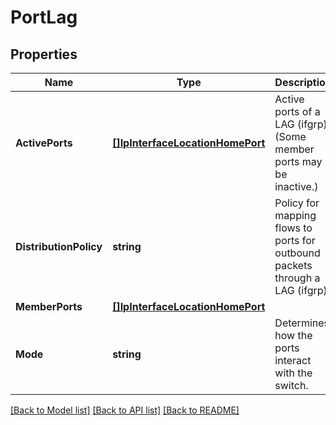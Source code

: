 # PortLag

## Properties

Name | Type | Description | Notes
------------ | ------------- | ------------- | -------------
**ActivePorts** | [**[]IpInterfaceLocationHomePort**](ip_interface_location_home_port.md) | Active ports of a LAG (ifgrp). (Some member ports may be inactive.) | [optional] [readonly] 
**DistributionPolicy** | **string** | Policy for mapping flows to ports for outbound packets through a LAG (ifgrp). | [optional] 
**MemberPorts** | [**[]IpInterfaceLocationHomePort**](ip_interface_location_home_port.md) |  | [optional] 
**Mode** | **string** | Determines how the ports interact with the switch. | [optional] 

[[Back to Model list]](../README.md#documentation-for-models) [[Back to API list]](../README.md#documentation-for-api-endpoints) [[Back to README]](../README.md)


